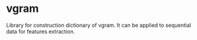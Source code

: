 # vgram

Library for construction dictionary of vgram. It can be applied to sequential data for features extraction.
